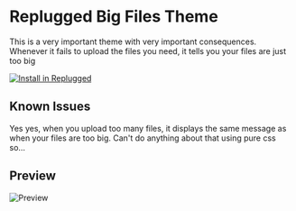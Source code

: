 # Replugged Big Files Theme

This is a very important theme with very important consequences. Whenever it fails to upload the files you need, it tells you your files are just too big

[![Install in Replugged](https://img.shields.io/badge/-Install%20in%20Replugged-blue?style=for-the-badge&logo=none)](https://replugged.dev/install?identifier=eu.shadygoat.bigFiles)

## Known Issues

Yes yes, when you upload too many files, it displays the same message as when your files are too big. Can't do anything about that using pure css so...

## Preview

![Preview](https://cdn.discordapp.com/attachments/735886276070342696/1139230325520748705/image.png)